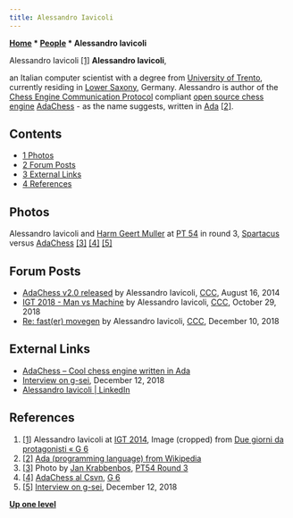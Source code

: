 ```yaml
---
title: Alessandro Iavicoli
---
```

**[Home](Home "Home") * [People](People "People") * Alessandro Iavicoli**

[](http://www.g-sei.org/due-giorni-da-protagonisti/) Alessandro Iavicoli <a id="cite-note-1" href="#cite-ref-1">[1]</a>
**Alessandro Iavicoli**,

an Italian computer scientist with a degree from [University of Trento](https://en.wikipedia.org/wiki/University_of_Trento), currently residing in [Lower Saxony](https://en.wikipedia.org/wiki/Lower_Saxony), Germany.
Alessandro is author of the [Chess Engine Communication Protocol](Chess_Engine_Communication_Protocol "Chess Engine Communication Protocol") compliant [open source chess engine](Category:Open_Source "Category:Open Source") [AdaChess](AdaChess "AdaChess") - as the name suggests, written in [Ada](index.php?title=Ada&action=edit&redlink=1 "Ada (page does not exist)") <a id="cite-note-2" href="#cite-ref-2">[2]</a>.

## Contents

- [1 Photos](#photos)
- [2 Forum Posts](#forum-posts)
- [3 External Links](#external-links)
- [4 References](#references)

## Photos

[](https://www.csvn.nl/index.php/nieuws/51-toernooien/813-pt54-round-3)
Alessandro Iavicoli and [Harm Geert Muller](Harm_Geert_Muller "Harm Geert Muller") at [PT 54](PT_54 "PT 54") in round 3, [Spartacus](Spartacus "Spartacus") versus [AdaChess](AdaChess "AdaChess") <a id="cite-note-3" href="#cite-ref-3">[3]</a> <a id="cite-note-4" href="#cite-ref-4">[4]</a> <a id="cite-note-5" href="#cite-ref-5">[5]</a>

## Forum Posts

- [AdaChess v2.0 released](http://www.talkchess.com/forum/viewtopic.php?t=53309) by Alessandro Iavicoli, [CCC](CCC "CCC"), August 16, 2014
- [IGT 2018 - Man vs Machine](http://www.talkchess.com/forum3/viewtopic.php?f=6&t=68764) by Alessandro Iavicoli, [CCC](CCC "CCC"), October 29, 2018
- [Re: fast(er) movegen](http://www.talkchess.com/forum3/viewtopic.php?f=7&t=69216&start=6) by Alessandro Iavicoli, [CCC](CCC "CCC"), December 10, 2018

## External Links

- [AdaChess – Cool chess engine written in Ada](http://www.adachess.com/)
- [Interview on g-sei](http://www.adachess.com/other/interview-on-g-sei.html), December 12, 2018
- [Alessandro Iavicoli | LinkedIn](https://it.linkedin.com/in/alessandro-iavicoli-4970a126)

## References

1. <a id="cite-ref-1" href="#cite-note-1">[1]</a> Alessandro Iavicoli at [IGT 2014](IGT_2014 "IGT 2014"), Image (cropped) from [Due giorni da protagonisti « G 6](http://www.g-sei.org/due-giorni-da-protagonisti/)
1. <a id="cite-ref-2" href="#cite-note-2">[2]</a> [Ada (programming language) from Wikipedia](https://en.wikipedia.org/wiki/Ada_%28programming_language%29)
1. <a id="cite-ref-3" href="#cite-note-3">[3]</a> Photo by [Jan Krabbenbos](Jan_Krabbenbos "Jan Krabbenbos"), [PT54 Round 3](https://www.csvn.nl/index.php/nieuws/51-toernooien/813-pt54-round-3)
1. <a id="cite-ref-4" href="#cite-note-4">[4]</a> [AdaChess al Csvn](http://www.g-sei.org/adachess-al-csvn/), [G 6](G_6 "G 6")
1. <a id="cite-ref-5" href="#cite-note-5">[5]</a> [Interview on g-sei](http://www.adachess.com/other/interview-on-g-sei.html), December 12, 2018

**[Up one level](People "People")**


